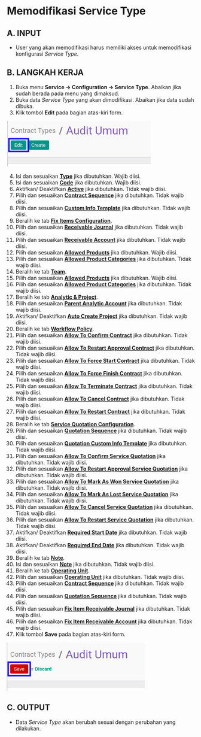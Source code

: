 # Memodifikasi Service Type

## A. INPUT

* User yang akan memodifikasi harus memiliki akses untuk memodifikasi konfigurasi *Service Type*.

## B. LANGKAH KERJA

1. Buka menu **Service -> Configuration -> Service Type**. Abaikan jika sudah berada pada menu yang dimaksud.
2. Buka data *Service Type* yang akan dimodifikasi. Abaikan jika data sudah dibuka.
3. Klik tombol **Edit** pada bagian atas-kiri form.

![](../../img/service-type/tombol-edit.png)

4. Isi dan sesuaikan **[Type](./penjelasan.md#field-type)** jika dibutuhkan. Wajib diisi.
5. Isi dan sesuaikan **[Code](./penjelasan.md#field-code)** jika dibutuhkan. Wajib diisi.
6. Aktifkan/ Deaktifkan **[Active](./penjelasan.md#field-active)** jika dibutuhkan. Tidak wajib diisi.
7. Pilih dan sesuaikan **[Contract Sequence](./penjelasan.md#field-contract-sequence)** jika dibutuhkan. Tidak wajib diisi.
8. Pilih dan sesuaikan **[Custom Info Template](./penjelasan.md#field-custom-info-template)** jika dibutuhkan. Tidak wajib diisi.
9. Beralih ke tab **[Fix Items Configuration](./penjelasan.md#tab-fix-items-configuration)**.
10. Pilih dan sesuaikan **[Receivable Journal](./penjelasan.md#field-receivable-journal)** jika dibutuhkan. Tidak wajib diisi.
11. Pilih dan sesuaikan **[Receivable Account](./penjelasan.md#field-receivable-account)** jika dibutuhkan. Tidak wajib diisi.
12. Pilih dan sesuaikan **[Allowed Products](./penjelasan.md#field-allowed-product)** jika dibutuhkan. Wajib diisi.
13. Pilih dan sesuaikan **[Allowed Product Categories](./penjelasan.md#field-allowed-product-categories)** jika dibutuhkan. Tidak wajib diisi.
14. Beralih ke tab **[Team](./penjelasan.md#tab-team)**.
15. Pilih dan sesuaikan **[Allowed Products](./penjelasan.md#field-team-allowed-product)** jika dibutuhkan. Wajib diisi.
16. Pilih dan sesuaikan **[Allowed Product Categories](./penjelasan.md#field-team-allowed-product-categories)** jika dibutuhkan. Tidak wajib diisi.
17. Beralih ke tab **[Analytic & Project](./penjelasan.md#tab-analytic-project)**.
18. Pilih dan sesuaikan **[Parent Analytic Account](./penjelasan.md#field-parent-analytic-account)** jika dibutuhkan. Tidak wajib diisi.
19. Aktifkan/ Deaktifkan **[Auto Create Project](./penjelasan.md#field-auto-create-project)** jika dibutuhkan. Tidak wajib diisi.
20. Beralih ke tab **[Workflow Policy](./penjelasan.md#tab-workflow-policy)**.
21. Pilih dan sesuaikan **[Allow To Confirm Contract](./penjelasan.md#field-allow-to-confirm)** jika dibutuhkan. Tidak wajib diisi.
22. Pilih dan sesuaikan **[Allow To Restart Approval Contract](./penjelasan.md#field-allow-to-restart-approval)** jika dibutuhkan. Tidak wajib diisi.
23. Pilih dan sesuaikan **[Allow To Force Start Contract](./penjelasan.md#field-allow-to-force-start)** jika dibutuhkan. Tidak wajib diisi.
24. Pilih dan sesuaikan **[Allow To Force Finish Contract](./penjelasan.md#field-allow-to-force-finish)** jika dibutuhkan. Tidak wajib diisi.
25. Pilih dan sesuaikan **[Allow To Terminate Contract](./penjelasan.md#field-allow-to-terminate)** jika dibutuhkan. Tidak wajib diisi.
26. Pilih dan sesuaikan **[Allow To Cancel Contract](./penjelasan.md#field-allow-to-cancel)** jika dibutuhkan. Tidak wajib diisi.
27. Pilih dan sesuaikan **[Allow To Restart Contract](./penjelasan.md#field-allow-to-restart)** jika dibutuhkan. Tidak wajib diisi.
28. Beralih ke tab **[Service Quotation Configuration](./penjelasan.md#tab-service-quotation-configuration)**.
29. Pilih dan sesuaikan **[Quotation Sequence](./penjelasan.md#field-quotation-sequence)** jika dibutuhkan. Tidak wajib diisi.
30. Pilih dan sesuaikan **[Quotation Custom Info Template](./penjelasan.md#field-quotation-template)** jika dibutuhkan. Tidak wajib diisi.
31. Pilih dan sesuaikan **[Allow To Confirm Service Quotation](./penjelasan.md#field-allow-to-confirm-quotation)** jika dibutuhkan. Tidak wajib diisi.
32. Pilih dan sesuaikan **[Allow To Restart Approval Service Quotation](./penjelasan.md#field-allow-to-restart-approval-quotation)** jika dibutuhkan. Tidak wajib diisi.
33. Pilih dan sesuaikan **[Allow To Mark As Won Service Quotation](./penjelasan.md#field-mark-as-won)** jika dibutuhkan. Tidak wajib diisi.
34. Pilih dan sesuaikan **[Allow To Mark As Lost Service Quotation](./penjelasan.md#field-mark-as-lost)** jika dibutuhkan. Tidak wajib diisi.
35. Pilih dan sesuaikan **[Allow To Cancel Service Quotation](./penjelasan.md#field-allow-to-cancel-quotation)** jika dibutuhkan. Tidak wajib diisi.
36. Pilih dan sesuaikan **[Allow To Restart Service Quotation](./penjelasan.md#field-allow-to-restart-quotation)** jika dibutuhkan. Tidak wajib diisi.
37. Aktifkan/ Deaktifkan **[Required Start Date](./penjelasan.md#field-required-start-date)** jika dibutuhkan. Tidak wajib diisi.
38. Aktifkan/ Deaktifkan **[Required End Date](./penjelasan.md#field-required-end-date)** jika dibutuhkan. Tidak wajib diisi.
39. Beralih ke tab **[Note](./penjelasan.md#tab-note)**.
40. Isi dan sesuaikan **[Note](./penjelasan.md#field-note)** jika dibutuhkan. Tidak wajib diisi.
41. Beralih ke tab **[Operating Unit](./penjelasan.md#tab-operating-unit)**.
42. Pilih dan sesuaikan **[Operating Unit](./penjelasan.md#field-operating-unit)** jika dibutuhkan. Tidak wajib diisi.
43. Pilih dan sesuaikan **[Contract Sequence](./penjelasan.md#field-contract-sequence)** jika dibutuhkan. Tidak wajib diisi.
44. Pilih dan sesuaikan **[Quotation Sequence](./penjelasan.md#field-quotation-sequence)** jika dibutuhkan. Tidak wajib diisi.
45. Pilih dan sesuaikan **[Fix Item Receivable Journal](./penjelasan.md#field-fix-item-receivable-journal)** jika dibutuhkan. Tidak wajib diisi.
46. Pilih dan sesuaikan **[Fix Item Receivable Account](./penjelasan.md#field-fix-item-receivable-account)** jika dibutuhkan. Tidak wajib diisi.
47. Klik tombol **Save** pada bagian atas-kiri form.

![](../../img/service-type/tombol-save-modifikasi.png)

## C. OUTPUT

* Data *Service Type* akan berubah sesuai dengan perubahan yang dilakukan.
